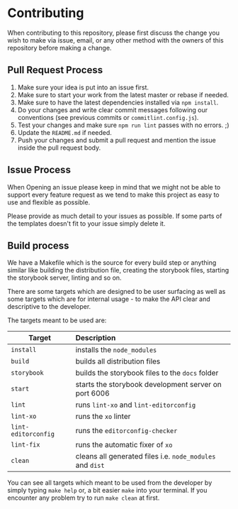 # Contributing

When contributing to this repository, please first discuss the change you wish to make via issue,
email, or any other method with the owners of this repository before making a change. 

## Pull Request Process

1. Make sure your idea is put into an issue first.
2. Make sure to start your work from the latest master or rebase if needed.
3. Make sure to have the latest dependencies installed via `npm install`.
4. Do your changes and write clear commit messages following our conventions (see previous commits or `commitlint.config.js`).
5. Test your changes and make sure `npm run lint` passes with no errors. ;)
6. Update the `README.md` if needed.
7. Push your changes and submit a pull request and mention the issue inside the pull request body.

## Issue Process

When Opening an issue please keep in mind that we might not be able to support 
every feature request as we tend to make this project as easy to use and 
flexible as possible.

Please provide as much detail to your issues as possible.
If some parts of the templates doesn't fit to your issue simply delete it.

## Build process

We have a Makefile which is the source for every build step or anything similar 
like building the distribution file, creating the storybook files, starting the 
storybook server, linting and so on.

There are some targets which are designed to be user surfacing as well as some 
targets which are for internal usage - to make the API clear and descriptive to 
the developer.

The targets meant to be used are:

| Target        | Description   |
| ------------- |:--------------|
| `install`      | installs the `node_modules` |
| `build`      | builds all distribution files |
| `storybook` | builds the storybook files to the `docs` folder |
| `start` | starts the storybook development server on port 6006 |
| `lint` | runs `lint-xo` and `lint-editorconfig` |
| `lint-xo` | runs the `xo` linter |
| `lint-editorconfig` | runs the `editorconfig-checker` |
| `lint-fix` | runs the automatic fixer of `xo` |
| `clean` | cleans all generated files i.e. `node_modules` and `dist` |

You can see all targets which meant to be used from the developer by simply 
typing `make help` or, a bit easier `make` into your terminal.
If you encounter any problem try to run `make clean` at first.

